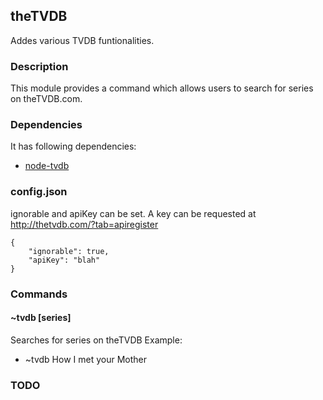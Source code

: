 ## theTVDB

Addes various TVDB funtionalities.

### Description

This module provides a command which allows users to search for series on theTVDB.com.

### Dependencies

It has following dependencies:
+ [node-tvdb](https://github.com/enyo/node-tvdb)

### config.json

ignorable and apiKey can be set. A key can be requested at http://thetvdb.com/?tab=apiregister
```
{
    "ignorable": true,
    "apiKey": "blah"
}
```

### Commands


#### ~tvdb [series]
Searches for series on theTVDB
Example:
+ ~tvdb How I met your Mother

### TODO